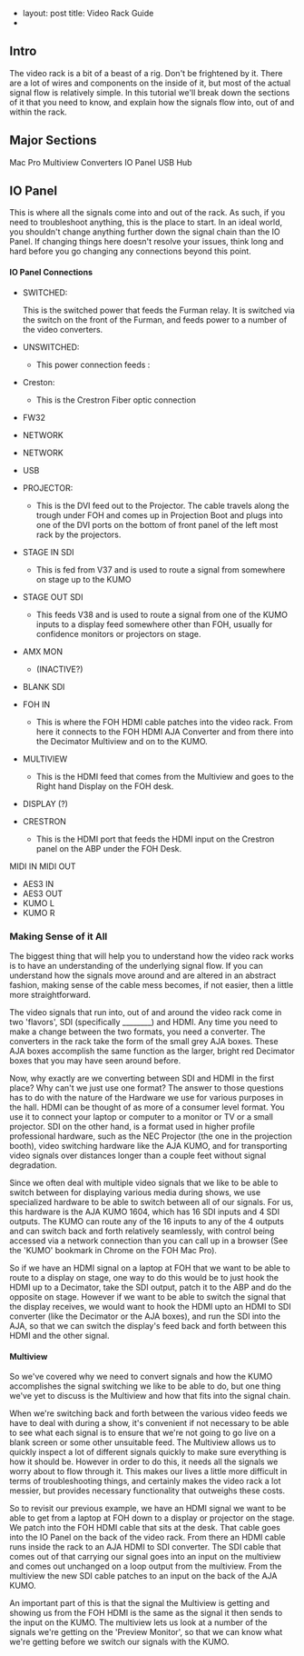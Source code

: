 -
  layout: post
  title: Video Rack Guide
-

## Intro

The video rack is a bit of a beast of a rig. Don't be frightened by it.
There are a lot of wires and components on the inside of it, but most of the actual signal flow is relatively simple. In this tutorial we'll break down the sections of it that you need to know, and explain how the signals flow into, out of and within the rack. 

## Major Sections

Mac Pro
Multiview
Converters
IO Panel
USB Hub

## IO Panel

This is where all the signals come into and out of the rack. As such, if you need to troubleshoot anything, this is the place to start. In an ideal world, you shouldn't change anything further down the signal chain than the IO Panel. If changing things here doesn't resolve your issues, think long and hard before you go changing any connections beyond this point.

#### IO Panel Connections

* SWITCHED:
  
  This is the switched power that feeds the Furman relay. It is switched via the switch on the front of the Furman, and feeds power to a number of the video converters.
  
* UNSWITCHED:

    * This power connection feeds :
    
* Creston:
  
  * This is the Crestron Fiber optic connection 

* FW32
* NETWORK
* NETWORK

* USB

* PROJECTOR:

    * This is the DVI feed out to the Projector. The cable travels along the trough under FOH and comes up in Projection Boot and plugs into one of the DVI ports on the bottom of front panel of the left most rack by the projectors. 
    
* STAGE IN SDI
    * This is fed from V37 and is used to route a signal from somewhere on stage up to the KUMO
* STAGE OUT SDI
    * This feeds V38 and is used to route a signal from one of the KUMO inputs to a display feed somewhere other than FOH, usually for confidence monitors or projectors on stage. 
* AMX MON 
    * (INACTIVE?)
* BLANK SDI
  
* FOH IN
    * This is where the FOH HDMI cable patches into the video rack. From here it connects to the FOH HDMI AJA Converter and from there into the Decimator Multiview and on to the KUMO.
* MULTIVIEW
    * This is the HDMI feed that comes from the Multiview and goes to the Right hand Display on the FOH desk.
* DISPLAY (?)
* CRESTRON
    * This is the HDMI port that feeds the HDMI input on the Crestron panel on the ABP under the FOH Desk. 

MIDI IN
MIDI OUT
* AES3 IN
* AES3 OUT
* KUMO L
* KUMO R

### Making Sense of it All

The biggest thing that will help you to understand how the video rack works is to have an understanding of the underlying signal flow. If you can understand how the signals move around and are altered in an abstract fashion, making sense of the cable mess becomes, if not easier, then a little more straightforward. 

The video signals that run into, out of and around the video rack come in two 'flavors', SDI (specifically ________) and HDMI. Any time you need to make a change between the two formats, you need a converter. The converters in the rack take the form of the small grey AJA boxes. These AJA boxes accomplish the same function as the larger, bright red Decimator boxes that you may have seen around before. 

Now, why exactly are we converting between SDI and HDMI in the first place? Why can't we just use one format? The answer to those questions has to do with the nature of the Hardware we use for various purposes in the hall. HDMI can be thought of as more of a consumer level format. You use it to connect your laptop or computer to a monitor or TV or a small projector. SDI on the other hand, is a format used in higher profile professional hardware, such as the NEC Projector (the one in the projection booth), video switching hardware like the AJA KUMO, and for transporting video signals over distances longer than a couple feet without signal degradation. 

Since we often deal with multiple video signals that we like to be able to switch between for displaying various media during shows, we use specialized hardware to be able to switch between all of our signals. For us, this hardware is the AJA KUMO 1604, which has 16 SDI inputs and 4 SDI outputs. The KUMO can route any of the 16 inputs to any of the 4 outputs and can switch back and forth relatively seamlessly, with control being accessed via a network connection than you can call up in a browser (See the 'KUMO' bookmark in Chrome on the FOH Mac Pro). 

So if we have an HDMI signal on a laptop at FOH that we want to be able to route to a display on stage, one way to do this would be to just hook the HDMI up to a Decimator, take the SDI output, patch it to the ABP and do the opposite on stage. However if we want to be able to switch the signal that the display receives, we would want to hook the HDMI upto an HDMI to SDI converter (like the Decimator or the AJA boxes), and run the SDI into the AJA, so that we can switch the display's feed back and forth between this HDMI and the other signal. 

#### Multiview

So we've covered why we need to convert signals and how the KUMO accomplishes the signal switching we like to be able to do, but one thing we've yet to discuss is the Multiview and how that fits into the signal chain. 

When we're switching back and forth between the various video feeds we have to deal with during a show, it's convenient if not necessary to be able to see what each signal is to ensure that we're not going to go live on a blank screen or some other unsuitable feed. The Multiview allows us to quickly inspect a lot of different signals quickly to make sure everything is how it should be. However in order to do this, it needs all the signals we worry about to flow through it. This makes our lives a little more difficult in terms of troubleshooting things, and certainly makes the video rack a lot messier, but provides necessary functionality that outweighs these costs. 

So to revisit our previous example, we have an HDMI signal we want to be able to get from a laptop at FOH down to a display or projector on the stage. We patch into the FOH HDMI cable that sits at the desk. That cable goes into the IO Panel on the back of the video rack. From there an HDMI cable runs inside the rack to an AJA HDMI to SDI converter. The SDI cable that comes out of that carrying our signal goes into an input on the multiview and comes out unchanged on a loop output from the multiview. From the multiview the new SDI cable patches to an input on the back of the AJA KUMO. 

An important part of this is that the signal the Multiview is getting and showing us from the FOH HDMI is the same as the signal it then sends to the input on the KUMO. The multiview lets us look at a number of the signals we're getting on the 'Preview Monitor', so that we can know what we're getting before we switch our signals with the KUMO. 

